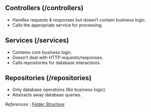 ## Controllers (/controllers)

- Handles requests & responses but doesn’t contain business logic.
- Calls the appropriate service for processing.

## Services (/services)

- Contains core business logic.
- Doesn’t deal with HTTP requests/responses.
- Calls repositories for database interactions.

## Repositories (/repositories)

- Only database operations (No business logic).
- Abstracts away database queries.

_References : [Folder Structure](https://mingyang-li.medium.com/production-grade-node-js-typescript-folder-structure-for-2024-f975edeabefd)_

